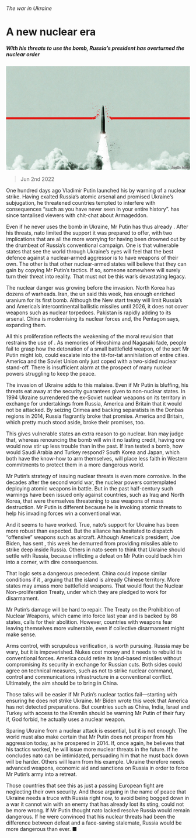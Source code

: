 ###### The war in Ukraine

# A new nuclear era 

##### With his threats to use the bomb, Russia’s president has overturned the nuclear order 

![image](images/20220604_LDD001.jpg) 

> Jun 2nd 2022 

One hundred days ago Vladimir Putin launched his  by warning of a nuclear strike. Having exalted Russia’s atomic arsenal and promised Ukraine’s subjugation, he threatened countries tempted to interfere with consequences “such as you have never seen in your entire history”.  has since tantalised viewers with chit-chat about Armageddon. 

Even if he never uses the bomb in Ukraine, Mr Putin has thus already . After his threats, nato limited the support it was prepared to offer, with two implications that are all the more worrying for having been drowned out by the drumbeat of Russia’s conventional campaign. One is that vulnerable states that see the world through Ukraine’s eyes will feel that the best defence against a nuclear-armed aggressor is to have weapons of their own. The other is that other nuclear-armed states will believe that they can gain by copying Mr Putin’s tactics. If so, someone somewhere will surely turn their threat into reality. That must not be this war’s devastating legacy.

The nuclear danger was growing before the invasion. North Korea has dozens of warheads. Iran, the un said this week, has enough enriched uranium for its first bomb. Although the New start treaty will limit Russia’s and America’s intercontinental ballistic missiles until 2026, it does not cover weapons such as nuclear torpedoes. Pakistan is rapidly adding to its arsenal. China is modernising its nuclear forces and, the Pentagon says, expanding them. 

All this proliferation reflects the weakening of the moral revulsion that restrains the use of . As memories of Hiroshima and Nagasaki fade, people fail to grasp how the detonation of a small battlefield weapon, of the sort Mr Putin might lob, could escalate into the tit-for-tat annihilation of entire cities. America and the Soviet Union only just coped with a two-sided nuclear stand-off. There is insufficient alarm at the prospect of many nuclear powers struggling to keep the peace.

The invasion of Ukraine adds to this malaise. Even if Mr Putin is bluffing, his threats eat away at the security guarantees given to non-nuclear states. In 1994 Ukraine surrendered the ex-Soviet nuclear weapons on its territory in exchange for undertakings from Russia, America and Britain that it would not be attacked. By seizing Crimea and backing separatists in the Donbas regions in 2014, Russia flagrantly broke that promise. America and Britain, which pretty much stood aside, broke their promises, too.

This gives vulnerable states an extra reason to go nuclear. Iran may judge that, whereas renouncing the bomb will win it no lasting credit, having one would now stir up less trouble than in the past. If Iran tested a bomb, how would Saudi Arabia and Turkey respond? South Korea and Japan, which both have the know-how to arm themselves, will place less faith in Western commitments to protect them in a more dangerous world. 

Mr Putin’s strategy of issuing nuclear threats is even more corrosive. In the decades after the second world war, the nuclear powers contemplated deploying atomic weapons in battle. But in the past half-century such warnings have been issued only against countries, such as Iraq and North Korea, that were themselves threatening to use weapons of mass destruction. Mr Putin is different because he is invoking atomic threats to help his invading forces win a conventional war.

And it seems to have worked. True, nato’s support for Ukraine has been more robust than expected. But the alliance has hesitated to dispatch “offensive” weapons such as aircraft. Although America’s president, Joe Biden, has sent , this week he demurred from providing missiles able to strike deep inside Russia. Others in nato seem to think that Ukraine should settle with Russia, because inflicting a defeat on Mr Putin could back him into a corner, with dire consequences. 

That logic sets a dangerous precedent. China could impose similar conditions if it , arguing that the island is already Chinese territory. More states may amass more battlefield weapons. That would flout the Nuclear Non-proliferation Treaty, under which they are pledged to work for disarmament. 

Mr Putin’s damage will be hard to repair. The Treaty on the Prohibition of Nuclear Weapons, which came into force last year and is backed by 86 states, calls for their abolition. However, countries with weapons fear leaving themselves more vulnerable, even if collective disarmament might make sense. 

Arms control, with scrupulous verification, is worth pursuing. Russia may be wary, but it is impoverished. Nukes cost money and it needs to rebuild its conventional forces. America could retire its land-based missiles without compromising its security in exchange for Russian cuts. Both sides could agree on technical measures, such as not to strike nuclear command, control and communications infrastructure in a conventional conflict. Ultimately, the aim should be to bring in China.

Those talks will be easier if Mr Putin’s nuclear tactics fail—starting with ensuring he does not strike Ukraine. Mr Biden wrote this week that America has not detected preparations. But countries such as China, India, Israel and Turkey with access to the Kremlin should be warning Mr Putin of their fury if, God forbid, he actually uses a nuclear weapon. 

Sparing Ukraine from a nuclear attack is essential, but it is not enough. The world must also make certain that Mr Putin does not prosper from his aggression today, as he prospered in 2014. If, once again, he believes that his tactics worked, he will issue more nuclear threats in the future. If he concludes nato can be intimidated, persuading him that he must back down will be harder. Others will learn from his example. Ukraine therefore needs advanced weapons, economic aid and sanctions on Russia in order to force Mr Putin’s army into a retreat. 

Those countries that see this as just a passing European fight are neglecting their own security. And those arguing in the name of peace that Ukraine needs a truce with Russia right now, to avoid being bogged down in a war it cannot win with an enemy that has already lost its sting, could not be more wrong. If Mr Putin thought nato lacked resolve Russia would remain dangerous. If he were convinced that his nuclear threats had been the difference between defeat and a face-saving stalemate, Russia would be more dangerous than ever. ■


